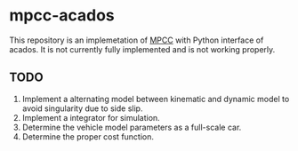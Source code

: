 # mpcc-acados
This repository is an implemetation of [MPCC](https://github.com/alexliniger/MPCC) with Python interface of acados.
It is not currently fully implemented and is not working properly.

## TODO
1. Implement a alternating model between kinematic and dynamic model to avoid singularity due to side slip.
2. Implement a integrator for simulation.
3. Determine the vehicle model parameters as a full-scale car.
4. Determine the proper cost function.
